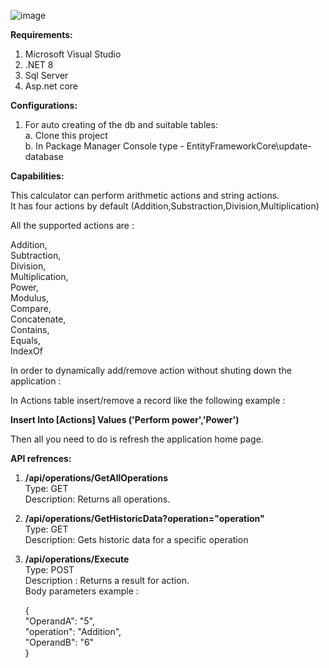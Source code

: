 
![image](https://github.com/elad11310/SimpleCalculator/assets/57447475/7f69ef1f-45fc-4ddf-99ab-c084c0f886fa)



**Requirements:**    

1) Microsoft Visual Studio   
2) .NET 8   
3) Sql Server   
4) Asp.net core  

**Configurations:**  

1) For auto creating of the db and suitable tables:  
    a. Clone this project  
    b. In Package Manager Console type - EntityFrameworkCore\update-database  

**Capabilities:**   

This calculator can perform arithmetic actions and string actions.  
It has four actions by default (Addition,Substraction,Division,Multiplication)  

All the supported actions are :  

   Addition,  
   Subtraction,  
   Division,  
   Multiplication,  
   Power,  
   Modulus,  
   Compare,  
   Concatenate,  
   Contains,  
   Equals,  
   IndexOf  

In order to dynamically add/remove action without shuting down the application :  

In Actions table insert/remove a record like the following example :   

  **Insert Into [Actions] Values ('Perform power','Power')**  

Then all you need to do is refresh the application home page.  

**API refrences:**  

1) **/api/operations/GetAllOperations**  
   Type: GET  
   Description: Returns all operations.  
   
2) **/api/operations/GetHistoricData?operation="operation"**  
   Type: GET  
   Description: Gets historic data for a specific operation  

3) **/api/operations/Execute**  
   Type: POST  
   Description : Returns a result for action.  
   Body parameters example :  
     
   {  
   "OperandA": "5",  
   "operation": "Addition",  
   "OperandB": "6"  
   }  


